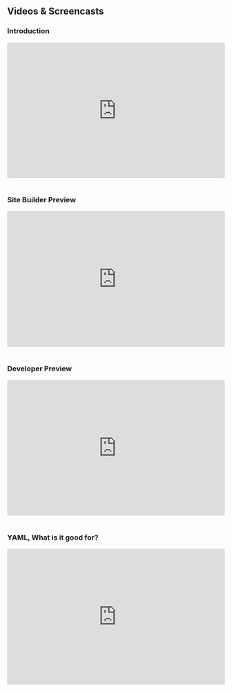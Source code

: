 Videos & Screencasts
--------------------


### Introduction

<div style="position: relative; padding-bottom: 56.25%; padding-top: 30px; height: 0; overflow: hidden;">
  <iframe width="560" height="315" src="https://www.youtube.com/embed/9jSOOEpzAy8" frameborder="0" allowfullscreen style="position: absolute; top: 0; left: 0; width: 100%; height: 100%;"></iframe>
</div> 
<br/>


### Site Builder Preview

<div style="position: relative; padding-bottom: 56.25%; padding-top: 30px; height: 0; overflow: hidden;">
  <iframe width="560" height="315" src="https://www.youtube.com/embed/rMxU-d8vanc" frameborder="0" allowfullscreen style="position: absolute; top: 0; left: 0; width: 100%; height: 100%;"></iframe>
</div> 
<br/>

### Developer Preview

<div style="position: relative; padding-bottom: 56.25%; padding-top: 30px; height: 0; overflow: hidden;">
  <iframe width="560" height="315" src="https://www.youtube.com/embed/ycWUPAoSfT4" frameborder="0" allowfullscreen style="position: absolute; top: 0; left: 0; width: 100%; height: 100%;"></iframe>
</div> 
<br/>


### YAML, What is it good for? 

<div style="position: relative; padding-bottom: 56.25%; padding-top: 30px; height: 0; overflow: hidden;">
  <iframe width="560" height="315" src="https://www.youtube.com/embed/byucs6WQqNM" frameborder="0" allowfullscreen style="position: absolute; top: 0; left: 0; width: 100%; height: 100%;"></iframe>
</div> 
<br/>

